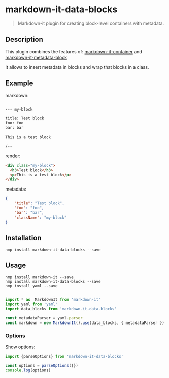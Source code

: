 
# markdown-it-data-blocks

> Markdown-it plugin for creating block-level containers with metadata.

## Description

This plugin combines the features of: [markdown-it-container](https://github.com/markdown-it/markdown-it-container) and [markdown-it-metadata-block](https://github.com/martinring/markdown-it-metadata-block)

It allows to insert metadata in blocks and wrap that blocks in a class.

## Example

markdown:

```markdown

--- my-block

title: Test block 
foo: foo
bar: bar

This is a test block

/--

```

render:

```html
<div class="my-block">
  <h3>Test block</h3>
  <p>This is a test block</p>
</div>
```

metadata:

``` json
{
    "title": "Test block",
    "foo": "foo",
    "bar": "bar",
    "className": "my-block"
}

```

## Installation

```shell
nmp install markdown-it-data-blocks --save
```

## Usage

```shell
nmp install markdown-it --save
nmp install markdown-it-data-blocks --save
nmp install yaml --save
```

``` javascript

import * as  MarkdownIt from 'markdown-it'
import yaml from 'yaml'
import data_blocks from 'markdown-it-data-blocks'

const metadataParser = yaml.parser
const markdown = new MarkdownIt().use(data_blocks, { metadataParser })
```

### Options

Show options:

```javascript
import {parseOptions} from 'markdown-it-data-blocks'

const options = parseOptions({})
console.log(options)

```
